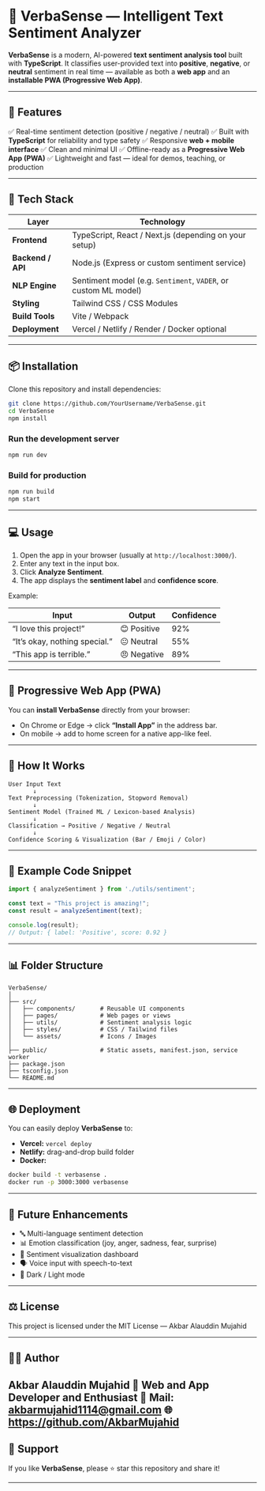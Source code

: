 # 🧠 VerbaSense — Intelligent Text Sentiment Analyzer

**VerbaSense** is a modern, AI-powered **text sentiment analysis tool** built with **TypeScript**.
It classifies user-provided text into **positive**, **negative**, or **neutral** sentiment in real time — available as both a **web app** and an **installable PWA (Progressive Web App)**.

---

## 🚀 Features

✅ Real-time sentiment detection (positive / negative / neutral)
✅ Built with **TypeScript** for reliability and type safety
✅ Responsive **web + mobile interface**
✅ Clean and minimal UI
✅ Offline-ready as a **Progressive Web App (PWA)**
✅ Lightweight and fast — ideal for demos, teaching, or production

---

## 🧩 Tech Stack

| Layer             | Technology                                                      |
| ----------------- | --------------------------------------------------------------- |
| **Frontend**      | TypeScript, React / Next.js (depending on your setup)           |
| **Backend / API** | Node.js (Express or custom sentiment service)                   |
| **NLP Engine**    | Sentiment model (e.g. `Sentiment`, `VADER`, or custom ML model) |
| **Styling**       | Tailwind CSS / CSS Modules                                      |
| **Build Tools**   | Vite / Webpack                                                  |
| **Deployment**    | Vercel / Netlify / Render / Docker optional                     |

---

## 📦 Installation

Clone this repository and install dependencies:

```bash
git clone https://github.com/YourUsername/VerbaSense.git
cd VerbaSense
npm install
```

### Run the development server

```bash
npm run dev
```

### Build for production

```bash
npm run build
npm start
```

---

## 💻 Usage

1. Open the app in your browser (usually at `http://localhost:3000/`).
2. Enter any text in the input box.
3. Click **Analyze Sentiment**.
4. The app displays the **sentiment label** and **confidence score**.

Example:

| Input                         | Output      | Confidence |
| ----------------------------- | ----------- | ---------- |
| “I love this project!”        | 😊 Positive | 92%        |
| “It’s okay, nothing special.” | 😐 Neutral  | 55%        |
| “This app is terrible.”       | 😠 Negative | 89%        |

---

## 📱 Progressive Web App (PWA)

You can **install VerbaSense** directly from your browser:

* On Chrome or Edge → click **“Install App”** in the address bar.
* On mobile → add to home screen for a native app-like feel.

---

## 🧠 How It Works

```
User Input Text
       ↓
Text Preprocessing (Tokenization, Stopword Removal)
       ↓
Sentiment Model (Trained ML / Lexicon-based Analysis)
       ↓
Classification → Positive / Negative / Neutral
       ↓
Confidence Scoring & Visualization (Bar / Emoji / Color)
```

---

## 🧪 Example Code Snippet

```typescript
import { analyzeSentiment } from './utils/sentiment';

const text = "This project is amazing!";
const result = analyzeSentiment(text);

console.log(result); 
// Output: { label: 'Positive', score: 0.92 }
```

---

## 📊 Folder Structure

```
VerbaSense/
│
├── src/
│   ├── components/       # Reusable UI components
│   ├── pages/            # Web pages or views
│   ├── utils/            # Sentiment analysis logic
│   ├── styles/           # CSS / Tailwind files
│   └── assets/           # Icons / Images
│
├── public/               # Static assets, manifest.json, service worker
├── package.json
├── tsconfig.json
└── README.md
```

---

## 🌐 Deployment

You can easily deploy **VerbaSense** to:

* **Vercel:** `vercel deploy`
* **Netlify:** drag-and-drop build folder
* **Docker:**

```bash
docker build -t verbasense .
docker run -p 3000:3000 verbasense
```

---

## 🧩 Future Enhancements

* 🔤 Multi-language sentiment detection
* 📊 Emotion classification (joy, anger, sadness, fear, surprise)
* 💬 Sentiment visualization dashboard
* 🗣️ Voice input with speech-to-text
* 🌙 Dark / Light mode

---

## ⚖️ License

This project is licensed under the MIT License — Akbar Alauddin Mujahid


---

## 👨‍💻 Author

Akbar Alauddin Mujahid
💼 Web and App Developer and Enthusiast
📧 Mail: akbarmujahid1114@gmail.com
🌐 https://github.com/AkbarMujahid
---

## 🌟 Support

If you like **VerbaSense**, please ⭐ star this repository and share it!

---



